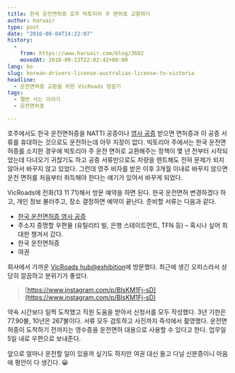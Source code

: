 ```yaml
---
title: 한국 운전면허증 호주 빅토리아 주 면허로 교환하기
author: haruair
type: post
date: "2016-08-04T14:22:07"
history:
  - 
    from: https://www.haruair.com/blog/3692
    movedAt: 2018-09-13T22:02:42+00:00
lang: ko
slug: korean-drivers-license-australias-license-to-victoria
headline:
  - 운전면허증 교환을 위한 VicRoads 방문기
tags:
  - 멜번 사는 이야기
  - 운전면허증

---
```

호주에서도 한국 운전면허증을 NATTI 공증이나 [영사 공증][1] 받으면 면허증과 이 공증 서류를 휴대하는 것으로도 운전하는데 아무 지장이 없다. 빅토리아 주에서는 한국 운전면허증를 소지한 경우에 빅토리아 주 운전 면허로 교환해주는 정책이 몇 년 전부터 시작되었는데 다녀오기 귀찮기도 하고 공증 서류만으로도 차량을 렌트해도 전혀 문제가 되지 않아서 바꾸지 않고 있었다. 그런데 영주 비자를 받은 이후 3개월 이내로 바꾸지 않으면 운전 면허를 처음부터 취득해야 한다는 얘기가 있어서 바꾸게 되었다.

VicRoads에 전화(13 11 71)해서 방문 예약을 하면 된다. 한국 운전면허 변경하겠다 하고, 개인 정보 불러주고, 장소 결정하면 예약이 끝난다. 준비할 서류는 다음과 같다.

  * [한국 운전면허증 영사 공증][1]
  * 주소지 증명할 우편물 (유틸리티 빌, 은행 스테이트먼트, TFN 등) &#8211; 혹시나 싶어 최대한 챙겨서 갔다.
  * 한국 운전면허증
  * 여권

회사에서 가까운 [VicRoads hub@exhibition][2]에 방문했다. 최근에 생긴 오피스라서 상당히 깔끔하고 분위기가 좋았다.

> [https://www.instagram.com/p/BIsKM1Fj-sD](https://www.instagram.com/p/BIsKM1Fj-sD)

약속 시간보다 일찍 도착했고 직원 도움을 받아서 신청서를 모두 작성했다. 3년 기한은 77.90불, 10년은 267불이다. 서류 모두 검토하고 사진까지 즉석에서 촬영했다. 운전면허증이 도착하기 전까지는 영수증을 운전면허 대용으로 사용할 수 있다고 한다. 업무일 5일 내로 우편으로 보내준다.

앞으로 얼마나 운전할 일이 있을까 싶기도 하지만 여권 대신 들고 다닐 신분증이니 마음에 평안이 다 생긴다. 😀

 [1]: http://haruair.com/blog/2327
 [2]: https://www.vicroads.vic.gov.au/contact-us/officelocations/hubatexhibition